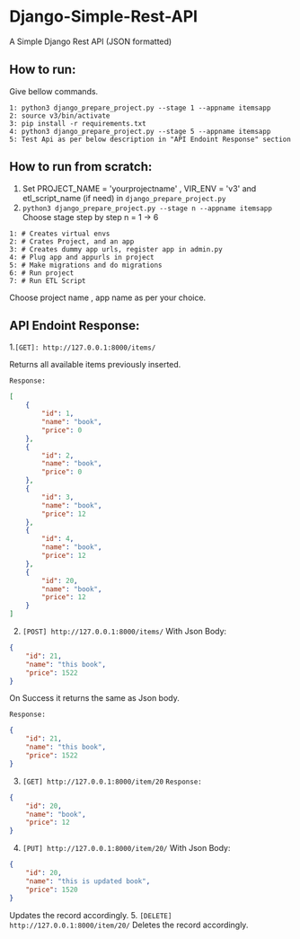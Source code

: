 # Django-Simple-Rest-API
A Simple Django Rest API (JSON formatted)

## How to run:
Give bellow commands.
```
1: python3 django_prepare_project.py --stage 1 --appname itemsapp
2: source v3/bin/activate
3: pip install -r requirements.txt
4: python3 django_prepare_project.py --stage 5 --appname itemsapp
5: Test Api as per below description in "API Endoint Response" section
```



## How to run from scratch:


1. Set PROJECT_NAME = 'yourprojectname' , VIR_ENV = 'v3' and etl_script_name (if need) in ```django_prepare_project.py```
2. ```python3 django_prepare_project.py --stage n --appname itemsapp```
Choose stage step by step n = 1 -> 6
```
1: # Creates virtual envs
2: # Crates Project, and an app
3: # Creates dummy app urls, register app in admin.py
4: # Plug app and appurls in project
5: # Make migrations and do migrations
6: # Run project
7: # Run ETL Script
```

Choose project name , app name as per your choice.

## API Endoint Response:

1.```[GET]: http://127.0.0.1:8000/items/``` 

Returns all available items previously inserted.

```Response:``` 

```json
[
    {
        "id": 1,
        "name": "book",
        "price": 0
    },
    {
        "id": 2,
        "name": "book",
        "price": 0
    },
    {
        "id": 3,
        "name": "book",
        "price": 12
    },
    {
        "id": 4,
        "name": "book",
        "price": 12
    },
    {
        "id": 20,
        "name": "book",
        "price": 12
    }
]
``` 


2. ```[POST] http://127.0.0.1:8000/items/```
With Json Body:
```json
{
    "id": 21,
    "name": "this book",
    "price": 1522
}
``` 

On Success it returns the same as Json body. 

```Response:``` 

```json
{
    "id": 21,
    "name": "this book",
    "price": 1522
}
``` 
3. ```[GET] http://127.0.0.1:8000/item/20``` 
```Response:```  
```json
{
    "id": 20,
    "name": "book",
    "price": 12
}
``` 
4. ```[PUT] http://127.0.0.1:8000/item/20/``` 
With Json Body:
```json
{
    "id": 20,
    "name": "this is updated book",
    "price": 1520
}
``` 
Updates the record accordingly. 
5. ```[DELETE] http://127.0.0.1:8000/item/20/``` 
Deletes the record accordingly.